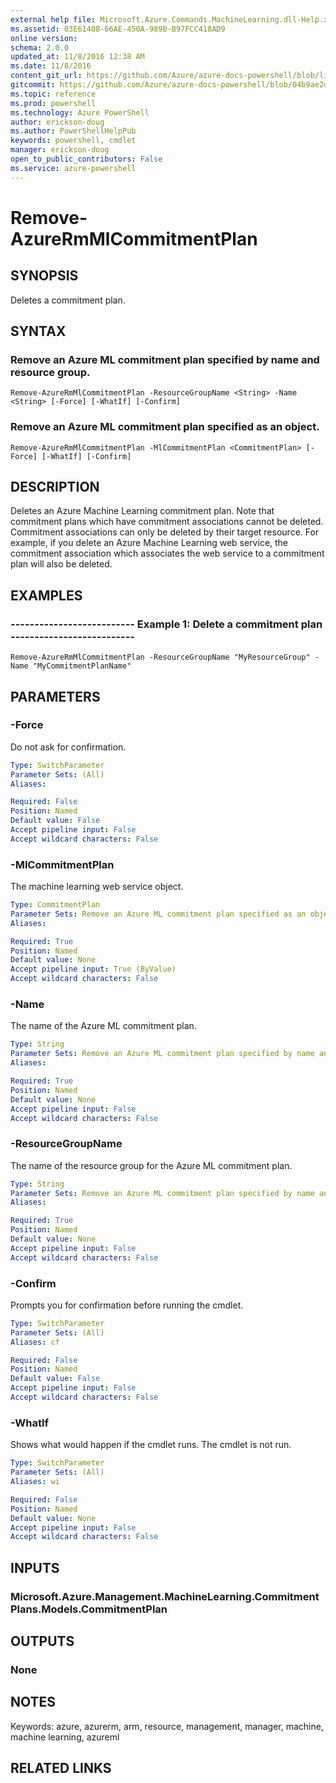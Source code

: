 ```yaml
---
external help file: Microsoft.Azure.Commands.MachineLearning.dll-Help.xml
ms.assetid: 03E61408-66AE-450A-989B-B97FCC418AD9
online version: 
schema: 2.0.0
updated_at: 11/8/2016 12:38 AM
ms.date: 11/8/2016
content_git_url: https://github.com/Azure/azure-docs-powershell/blob/live/azureps-cmdlets-docs/ResourceManager/AzureRM.MachineLearning/v0.11.1/Remove-AzureRmMlCommitmentPlan.md
gitcommit: https://github.com/Azure/azure-docs-powershell/blob/04b9ae2d1c44a3ada330f570237886794cede893/azureps-cmdlets-docs/ResourceManager/AzureRM.MachineLearning/v0.11.1/Remove-AzureRmMlCommitmentPlan.md
ms.topic: reference
ms.prod: powershell
ms.technology: Azure PowerShell
author: erickson-doug
ms.author: PowerShellHelpPub
keywords: powershell, cmdlet
manager: erickson-doug
open_to_public_contributors: False
ms.service: azure-powershell
---
```


# Remove-AzureRmMlCommitmentPlan

## SYNOPSIS
Deletes a commitment plan.

## SYNTAX

### Remove an Azure ML commitment plan specified by name and resource group.
```
Remove-AzureRmMlCommitmentPlan -ResourceGroupName <String> -Name <String> [-Force] [-WhatIf] [-Confirm]
```

### Remove an Azure ML commitment plan specified as an object.
```
Remove-AzureRmMlCommitmentPlan -MlCommitmentPlan <CommitmentPlan> [-Force] [-WhatIf] [-Confirm]
```

## DESCRIPTION
Deletes an Azure Machine Learning commitment plan.
Note that commitment plans which have commitment associations cannot be deleted.
Commitment associations can only be deleted by their target resource.
For example, if you delete an Azure Machine Learning web service, the commitment association which associates the web service to a commitment plan will also be deleted.

## EXAMPLES

### --------------------------  Example 1: Delete a commitment plan  --------------------------
```
Remove-AzureRmMlCommitmentPlan -ResourceGroupName "MyResourceGroup" -Name "MyCommitmentPlanName"
```

## PARAMETERS

### -Force
Do not ask for confirmation.

```yaml
Type: SwitchParameter
Parameter Sets: (All)
Aliases: 

Required: False
Position: Named
Default value: False
Accept pipeline input: False
Accept wildcard characters: False
```

### -MlCommitmentPlan
The machine learning web service object.

```yaml
Type: CommitmentPlan
Parameter Sets: Remove an Azure ML commitment plan specified as an object.
Aliases: 

Required: True
Position: Named
Default value: None
Accept pipeline input: True (ByValue)
Accept wildcard characters: False
```

### -Name
The name of the Azure ML commitment plan.

```yaml
Type: String
Parameter Sets: Remove an Azure ML commitment plan specified by name and resource group.
Aliases: 

Required: True
Position: Named
Default value: None
Accept pipeline input: False
Accept wildcard characters: False
```

### -ResourceGroupName
The name of the resource group for the Azure ML commitment plan.

```yaml
Type: String
Parameter Sets: Remove an Azure ML commitment plan specified by name and resource group.
Aliases: 

Required: True
Position: Named
Default value: None
Accept pipeline input: False
Accept wildcard characters: False
```

### -Confirm
Prompts you for confirmation before running the cmdlet.

```yaml
Type: SwitchParameter
Parameter Sets: (All)
Aliases: cf

Required: False
Position: Named
Default value: False
Accept pipeline input: False
Accept wildcard characters: False
```

### -WhatIf
Shows what would happen if the cmdlet runs.
The cmdlet is not run.

```yaml
Type: SwitchParameter
Parameter Sets: (All)
Aliases: wi

Required: False
Position: Named
Default value: None
Accept pipeline input: False
Accept wildcard characters: False
```

## INPUTS

### Microsoft.Azure.Management.MachineLearning.CommitmentPlans.Models.CommitmentPlan

## OUTPUTS

### None

## NOTES
Keywords: azure, azurerm, arm, resource, management, manager, machine, machine learning, azureml

## RELATED LINKS

